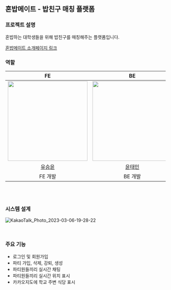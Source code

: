 ## 혼밥메이트 - 밥친구 매칭 플랫폼


### 프로젝트 설명  
혼밥하는 대학생들을 위해 밥친구를 매칭해주는 플랫폼입니다.

<a href='https://seungyn.github.io/capstonIntroPage/'>혼밥메이트 소개페이지 링크</a>

### 역할  

<div align="center">

|                                      FE                                      |                                     BE                                      |                                      BE                                       | 
|:-----------------------------------------------------------------------------:|:-----------------------------------------------------------------------------:|:-----------------------------------------------------------------------------:|
| <img src="https://avatars.githubusercontent.com/u/66045666?v=4" width="250"/> | <img src="https://avatars.githubusercontent.com/u/80155336?s=400&u=cd0da3be6737c533e833f9864287bb6114e2ffe2&v=4" width="250"/> | <img src="https://avatars.githubusercontent.com/u/66125391?v=4" width="250"/> |
|                      [유승윤](https://github.com/SeungYn)                      |                       [윤태민](https://github.com/YoonTaeminnnn)                       |                    [유명수](https://github.com/Ms-You)                     |
|                                    FE 개발                                    |                                  BE 개발                                   |                                     BE 개발                                      |

</div>
<br>
<br>

### 시스템 설계

![KakaoTalk_Photo_2023-03-06-19-28-22](https://user-images.githubusercontent.com/80155336/223084911-935ce8b1-f19a-4630-a114-67ffb75b6f90.png)


<br>

### 주요 기능

- 로그인 및 회원가입
- 파티 가입, 삭제, 강퇴, 생성
- 파티원들끼리 실시간 채팅
- 파티원들끼리 실시간 위치 표시 
- 카카오지도에 학교 주변 식당 표시

